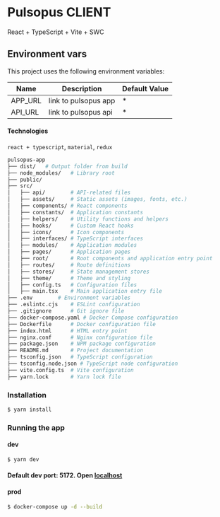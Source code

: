 # Pulsopus CLIENT
React + TypeScript + Vite + SWC

## Environment vars
This project uses the following environment variables:

| Name        | Description                 | Default Value |
|-------------|-----------------------------|---------------|
| APP_URL     | link to pulsopus app        | *             |
| API_URL     | link to pulsopus api        | *             |

#### Technologies
`react + typescript`, `material`, `redux`

```sh
pulsopus-app
├── dist/   # Output folder from build
├── node_modules/   # Library root
├── public/
├── src/
│   ├── api/        # API-related files
│   ├── assets/     # Static assets (images, fonts, etc.)
│   ├── components/ # React components
│   ├── constants/  # Application constants
│   ├── helpers/    # Utility functions and helpers
│   ├── hooks/      # Custom React hooks
│   ├── icons/      # Icon components
│   ├── interfaces/ # TypeScript interfaces
│   ├── modules/    # Application modules
│   ├── pages/      # Application pages
│   ├── root/       # Root components and application entry point
│   ├── routes/     # Route definitions
│   ├── stores/     # State management stores
│   ├── theme/      # Theme and styling
│   ├── config.ts   # Configuration files
│   ├── main.tsx    # Main application entry file
├── .env        # Environment variables
├── .eslintc.cjs    # ESLint configuration
├── .gitignore      # Git ignore file
├── docker-compose.yaml # Docker Compose configuration
├── Dockerfile      # Docker configuration file
├── index.html      # HTML entry point
├── nginx.conf      # Nginx configuration file
├── package.json    # NPM package configuration
├── README.md       # Project documentation
├── tsconfig.json   # TypeScript configuration
├── tsconfig.node.json # TypeScript node configuration
├── vite.config.ts  # Vite configuration
├── yarn.lock       # Yarn lock file
```

### Installation
```sh
$ yarn install
```

### Running the app
#### dev
```sh
$ yarn dev
```
#### Default dev port: 5172. Open [localhost](http://localhost:5172)

#### prod
```sh
$ docker-compose up -d --build
```
